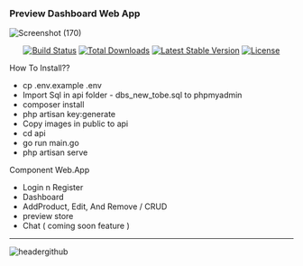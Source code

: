 <h3>Preview Dashboard Web App</h3>

![Screenshot (170)](https://github.com/user-attachments/assets/1ee65a9c-b5ee-49de-8bb5-d1a54c6874e8)

<p align="center">
<a href="https://github.com/laravel/framework/actions"><img src="https://github.com/laravel/framework/workflows/tests/badge.svg" alt="Build Status"></a>
<a href="https://packagist.org/packages/laravel/framework"><img src="https://img.shields.io/packagist/dt/laravel/framework" alt="Total Downloads"></a>
<a href="https://packagist.org/packages/laravel/framework"><img src="https://img.shields.io/packagist/v/laravel/framework" alt="Latest Stable Version"></a>
<a href="https://packagist.org/packages/laravel/framework"><img src="https://img.shields.io/packagist/l/laravel/framework" alt="License"></a>
</p>

How To Install??
- cp .env.example .env
- Import Sql in api folder - dbs_new_tobe.sql to phpmyadmin
- composer install
- php artisan key:generate
- Copy images in public to api
- cd api
- go run main.go
- php artisan serve

Component Web.App
- Login n Register
- Dashboard
- AddProduct, Edit, And Remove / CRUD
- preview store
- Chat ( coming soon feature )

<hr>

![headergithub](https://github.com/user-attachments/assets/6354fa11-74a6-45e0-9028-8bf1de5cecbd)

